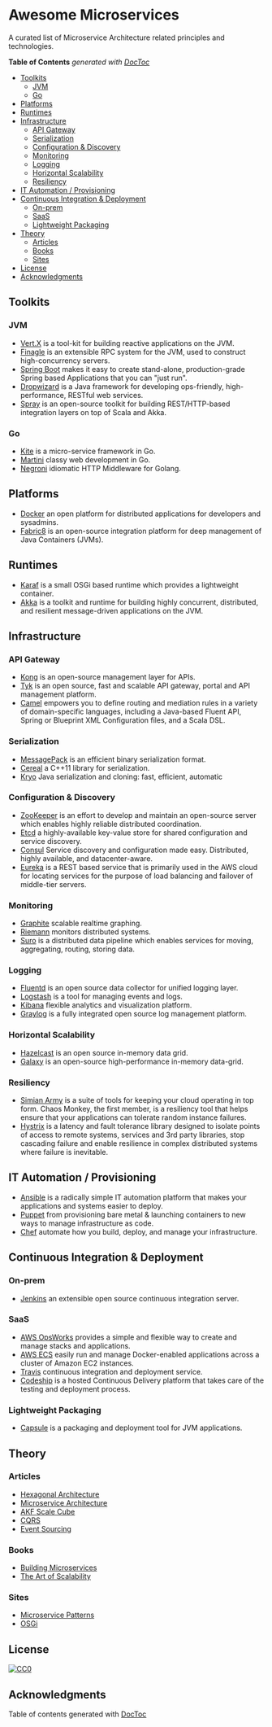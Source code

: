# Awesome Microservices

A curated list of Microservice Architecture related principles and technologies.

<!-- START doctoc generated TOC please keep comment here to allow auto update -->
<!-- DON'T EDIT THIS SECTION, INSTEAD RE-RUN doctoc TO UPDATE -->
**Table of Contents**  *generated with [DocToc](https://github.com/thlorenz/doctoc)*

- [Toolkits](#toolkits)
  - [JVM](#jvm)
  - [Go](#go)
- [Platforms](#platforms)
- [Runtimes](#runtimes)
- [Infrastructure](#infrastructure)
  - [API Gateway](#api-gateway)
  - [Serialization](#serialization)
  - [Configuration & Discovery](#configuration-&-discovery)
  - [Monitoring](#monitoring)
  - [Logging](#logging)
  - [Horizontal Scalability](#horizontal-scalability)
  - [Resiliency](#resiliency)
- [IT Automation / Provisioning](#it-automation--provisioning)
- [Continuous Integration & Deployment](#continuous-integration-&-deployment)
  - [On-prem](#on-prem)
  - [SaaS](#saas)
  - [Lightweight Packaging](#lightweight-packaging)
- [Theory](#theory)
  - [Articles](#articles)
  - [Books](#books)
  - [Sites](#sites)
- [License](#license)
- [Acknowledgments](#acknowledgments)

<!-- END doctoc generated TOC please keep comment here to allow auto update -->

## Toolkits

### JVM

- [Vert.X](http://vertx.io/) is a tool-kit for building reactive applications on the JVM.
- [Finagle](http://twitter.github.io/finagle) is an extensible RPC system for the JVM, used to construct high-concurrency servers.
- [Spring Boot](http://projects.spring.io/spring-boot/) makes it easy to create stand-alone, production-grade Spring based Applications that you can "just run".
- [Dropwizard](https://dropwizard.github.io/) is a Java framework for developing ops-friendly, high-performance, RESTful web services.
- [Spray](http://spray.io/) is an open-source toolkit for building REST/HTTP-based integration layers on top of Scala and Akka. 

### Go

- [Kite](https://github.com/koding/kite) is a micro-service framework in Go.
- [Martini](http://martini.codegangsta.io/) classy web development in Go.
- [Negroni](https://github.com/codegangsta/negroni) idiomatic HTTP Middleware for Golang.

## Platforms

- [Docker](https://www.docker.com/) an open platform for distributed applications for developers and sysadmins.
- [Fabric8](http://fabric8.io/) is an open-source integration platform for deep management of Java Containers (JVMs).

## Runtimes

- [Karaf](http://karaf.apache.org/) is a small OSGi based runtime which provides a lightweight container.
- [Akka](http://akka.io/) is a toolkit and runtime for building highly concurrent, distributed, and resilient message-driven applications on the JVM.

## Infrastructure

### API Gateway

- [Kong](http://getkong.org/) is an open-source management layer for APIs.
- [Tyk](https://tyk.io/) is an open source, fast and scalable API gateway, portal and API management platform.
- [Camel](http://camel.apache.org/) empowers you to define routing and mediation rules in a variety of domain-specific languages, including a Java-based Fluent API, Spring or Blueprint XML Configuration files, and a Scala DSL.

### Serialization

- [MessagePack](http://msgpack.org/) is an efficient binary serialization format.
- [Cereal](http://uscilab.github.io/cereal/) a C++11 library for serialization.
- [Kryo](https://github.com/EsotericSoftware/kryo) Java serialization and cloning: fast, efficient, automatic

### Configuration & Discovery

- [ZooKeeper](https://zookeeper.apache.org/) is an effort to develop and maintain an open-source server which enables highly reliable distributed coordination.
- [Etcd](https://github.com/coreos/etcd) a highly-available key-value store for shared configuration and service discovery.
- [Consul](https://consul.io/) Service discovery and configuration made easy. Distributed, highly available, and datacenter-aware.
- [Eureka](https://github.com/Netflix/eureka/wiki/Eureka-at-a-glance) is a REST based service that is primarily used in the AWS cloud for locating services for the purpose of load balancing and failover of middle-tier servers.

### Monitoring

- [Graphite](http://graphite.wikidot.com/) scalable realtime graphing.
- [Riemann](http://riemann.io/) monitors distributed systems.
- [Suro](https://github.com/Netflix/suro/wiki) is a distributed data pipeline which enables services for moving, aggregating, routing, storing data.

### Logging

- [Fluentd](http://www.fluentd.org/) is an open source data collector for unified logging layer.
- [Logstash](http://logstash.net/) is a tool for managing events and logs.
- [Kibana](https://www.elastic.co/products/kibana) flexible analytics and visualization platform.
- [Graylog](https://www.graylog.org/) is a fully integrated open source log management platform.

### Horizontal Scalability

- [Hazelcast](http://hazelcast.org/) is an open source in-memory data grid.
- [Galaxy](http://www.paralleluniverse.co/galaxy/) is an open-source high-performance in-memory data-grid.

### Resiliency

- [Simian Army](https://github.com/Netflix/SimianArmy) is a suite of tools for keeping your cloud operating in top form. Chaos Monkey, the first member, is a resiliency tool that helps ensure that your applications can tolerate random instance failures.
- [Hystrix](https://github.com/Netflix/Hystrix) is a latency and fault tolerance library designed to isolate points of access to remote systems, services and 3rd party libraries, stop cascading failure and enable resilience in complex distributed systems where failure is inevitable.

## IT Automation / Provisioning

- [Ansible](http://www.ansible.com/) is a radically simple IT automation platform that makes your applications and systems easier to deploy.
- [Puppet](https://puppetlabs.com/) from provisioning bare metal & launching containers to new ways to manage infrastructure as code.
- [Chef](https://www.chef.io/chef/) automate how you build, deploy, and manage your infrastructure.

## Continuous Integration & Deployment

### On-prem

- [Jenkins](http://jenkins-ci.org/) an extensible open source continuous integration server.

### SaaS

- [AWS OpsWorks](http://aws.amazon.com/opsworks/) provides a simple and flexible way to create and manage stacks and applications.
- [AWS ECS](http://aws.amazon.com/ecs/) easily run and manage Docker-enabled applications across a cluster of Amazon EC2 instances.
- [Travis](https://travis-ci.org/) continuous integration and deployment service.
- [Codeship](https://codeship.com/) is a hosted Continuous Delivery platform that takes care
of the testing and deployment process.

### Lightweight Packaging

- [Capsule](https://github.com/puniverse/capsule) is a packaging and deployment tool for JVM applications.

## Theory

### Articles

- [Hexagonal Architecture](http://alistair.cockburn.us/Hexagonal+architecture)
- [Microservice Architecture](http://martinfowler.com/articles/microservices.html)
- [AKF Scale Cube](http://akfpartners.com/techblog/2008/05/08/splitting-applications-or-services-for-scale/)
- [CQRS](http://martinfowler.com/bliki/CQRS.html)
- [Event Sourcing](http://martinfowler.com/eaaDev/EventSourcing.html)

### Books

- [Building Microservices](http://nginx.com/wp-content/uploads/2015/01/Building_Microservices_Nginx.pdf)
- [The Art of Scalability](http://theartofscalability.com/)

### Sites

- [Microservice Patterns](http://microservices.io/)
- [OSGi](http://www.osgi.org/)

## License

[![CC0](http://i.creativecommons.org/p/zero/1.0/88x31.png)](http://creativecommons.org/publicdomain/zero/1.0/)

## Acknowledgments

Table of contents generated with [DocToc](https://github.com/thlorenz/doctoc)

